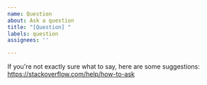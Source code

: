 ```yaml
---
name: Question
about: Ask a question
title: "[Question] "
labels: question
assignees: ''

---
```


If you're not exactly sure what to say, here are some suggestions: https://stackoverflow.com/help/how-to-ask
